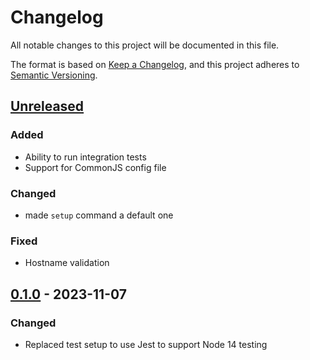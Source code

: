 # Changelog

All notable changes to this project will be documented in this file.

The format is based on [Keep a Changelog](https://keepachangelog.com/en/1.1.0/),
and this project adheres to [Semantic Versioning](https://semver.org/spec/v2.0.0.html).

## [Unreleased]

### Added

- Ability to run integration tests
- Support for CommonJS config file

### Changed

- made `setup` command a default one

### Fixed

- Hostname validation

## [0.1.0] - 2023-11-07

### Changed

- Replaced test setup to use Jest to support Node 14 testing

[unreleased]: https://github.com/DenyVeyten/sfcc-users/compare/v0.1.0...HEAD
[1.0.0]: https://github.com/DenyVeyten/sfcc-users/compare/v1.0.0...v0.1.0
[0.1.0]: https://github.com/DenyVeyten/sfcc-users/releases/tag/v0.1.0